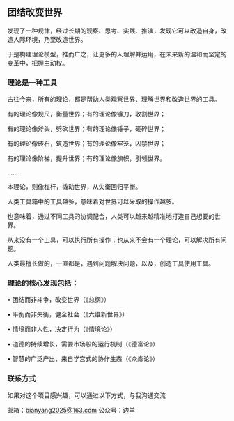 ## 团结改变世界
发现了一种规律，经过长期的观察、思考、实践、推演，发现它可以改造自身，改造人际环境，乃至改造世界。

于是构建理论模型，推而广之，让更多的人理解并运用，在未来新的温和而坚定的变革中，把握主动权。

### 理论是一种工具

古往今来，所有的理论，都是帮助人类观察世界、理解世界和改造世界的工具。

有的理论像规尺，衡量世界；有的理论像镰刀，收割世界；

有的理论像斧头，劈砍世界；有的理论像锤子，砸碎世界；

有的理论像砖石，筑造世界；有的理论像牢笼，囚禁世界；

有的理论像阶梯，提升世界；有的理论像旗帜，引领世界。

……

本理论，则像杠杆，撬动世界，从失衡回归平衡。

人类工具箱中的工具越多，意味着对世界可以采取的操作越多。

也意味着，通过不同工具的协调配合，人类可以越来越精准地打造自己想要的世界。

从来没有一个工具，可以执行所有操作；也从来不会有一个理论，可以解决所有问题。

人类最擅长做的，一直都是，遇到问题解决问题，以及，创造工具使用工具。



### 理论的核心发现包括：

•	团结而非斗争，改变世界（《总纲》）

•	平衡而非失衡，健全社会（《六维新世界》）

•	情境而非人性，决定行为（《情境论》）

•	道德的持续增长，需要市场般的运行机制（《德富论》）

•	智慧的广泛产出，来自学宫式的协作生态（《众淼论》）



### 联系方式
如果对这个项目感兴趣，可以通过以下方式，与我沟通交流

邮箱：bianyang2025@163.com
公众号：边羊





